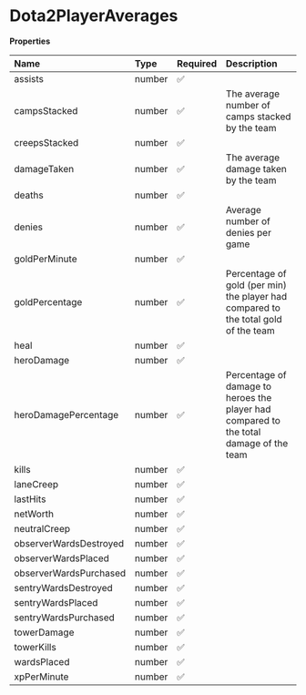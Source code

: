 # Dota2PlayerAverages

**Properties**

| Name                   | Type   | Required | Description                                                                            |
| :--------------------- | :----- | :------- | :------------------------------------------------------------------------------------- |
| assists                | number | ✅       |                                                                                        |
| campsStacked           | number | ✅       | The average number of camps stacked by the team                                        |
| creepsStacked          | number | ✅       |                                                                                        |
| damageTaken            | number | ✅       | The average damage taken by the team                                                   |
| deaths                 | number | ✅       |                                                                                        |
| denies                 | number | ✅       | Average number of denies per game                                                      |
| goldPerMinute          | number | ✅       |                                                                                        |
| goldPercentage         | number | ✅       | Percentage of gold (per min) the player had compared to the total gold of the team     |
| heal                   | number | ✅       |                                                                                        |
| heroDamage             | number | ✅       |                                                                                        |
| heroDamagePercentage   | number | ✅       | Percentage of damage to heroes the player had compared to the total damage of the team |
| kills                  | number | ✅       |                                                                                        |
| laneCreep              | number | ✅       |                                                                                        |
| lastHits               | number | ✅       |                                                                                        |
| netWorth               | number | ✅       |                                                                                        |
| neutralCreep           | number | ✅       |                                                                                        |
| observerWardsDestroyed | number | ✅       |                                                                                        |
| observerWardsPlaced    | number | ✅       |                                                                                        |
| observerWardsPurchased | number | ✅       |                                                                                        |
| sentryWardsDestroyed   | number | ✅       |                                                                                        |
| sentryWardsPlaced      | number | ✅       |                                                                                        |
| sentryWardsPurchased   | number | ✅       |                                                                                        |
| towerDamage            | number | ✅       |                                                                                        |
| towerKills             | number | ✅       |                                                                                        |
| wardsPlaced            | number | ✅       |                                                                                        |
| xpPerMinute            | number | ✅       |                                                                                        |
